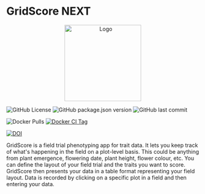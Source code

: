 # GridScore NEXT

<p align="center">
  <img src="https://raw.githubusercontent.com/cropgeeks/gridscore-next-client/main/public/img/gridscore-next-text.svg?sanitize=true" width="200" alt="Logo">
</p>

![GitHub License](https://img.shields.io/github/license/cropgeeks/gridscore-next-client?style=for-the-badge&logo=apache)
![GitHub package.json version](https://img.shields.io/github/package-json/v/cropgeeks/gridscore-next-client?style=for-the-badge)
![GitHub last commit](https://img.shields.io/github/last-commit/cropgeeks/gridscore-next-client?style=for-the-badge&logo=git)

![Docker Pulls](https://img.shields.io/docker/pulls/cropgeeks/gridscore-next?style=for-the-badge)
[![Docker CI Tag](https://img.shields.io/github/actions/workflow/status/cropgeeks/gridscore-next-client/docker-ci-multi-arch-tag.yml?label=Docker%20CI%20Push&logo=github&style=for-the-badge)](https://img.shields.io/github/actions/workflow/status/cropgeeks/gridscore-next-client/docker-ci-multi-arch-tag.yml)

[![DOI](https://zenodo.org/badge/270078734.svg?style=flat-square)](https://zenodo.org/badge/latestdoi/270078734)

GridScore is a field trial phenotyping app for trait data. It lets you keep track of what's happening in the field on a plot-level basis. This could be anything from plant emergence, flowering date, plant height, flower colour, etc. You can define the layout of your field trial and the traits you want to score. GridScore then presents your data in a table format representing your field layout. Data is recorded by clicking on a specific plot in a field and then entering your data.
